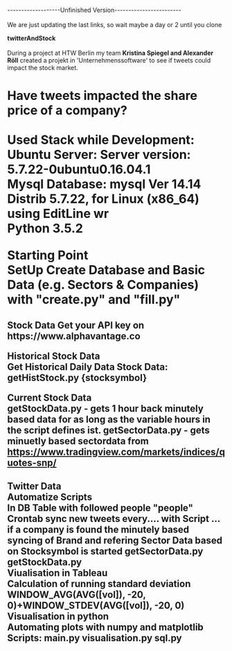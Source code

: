 -------------------Unfinished Version------------------------
<br>
<br>
We are just updating the last links, so wait maybe a day or 2 until you clone<br>

<b>twitterAndStock</b><br>
<br>
During a project at HTW Berlin my team <b>Kristina Spiegel and Alexander Röll</b> created a projekt in 'Unternehmenssoftware' to see if tweets could impact the stock market. <br>

<h1> Have tweets impacted the share price of a company?
<br>
<br>
<b>Used Stack while Development</b>: <br>
Ubuntu Server: Server version: 5.7.22-0ubuntu0.16.04.1 <br>
Mysql Database: mysql  Ver 14.14 Distrib 5.7.22, for Linux (x86_64) using  EditLine wr<br>
Python 3.5.2<br>

<b>Starting Point</b> <br>
SetUp Create Database and Basic Data (e.g. Sectors & Companies) with "create.py" and "fill.py"
<br>
<h2> Stock Data
Get your API key on https://www.alphavantage.co<br>

<b>Historical Stock Data</b> <br>
Get Historical Daily Data Stock Data: getHistStock.py {stocksymbol}

**Current Stock Data** <br>
getStockData.py - gets 1 hour back minutely based data for as long as the variable hours in the script defines ist.
getSectorData.py - gets minuetly based sectordata from https://www.tradingview.com/markets/indices/quotes-snp/

<H2> Twitter Data
<br>
<b>Automatize Scripts </b> <br>
In DB Table with followed people "people"
Crontab sync new tweets every.... with Script ...
if a company is found the minutely based syncing of Brand and refering Sector Data based on Stocksymbol is started getSectorData.py getStockData.py
<br>
<b>Viualisation in Tableau</b><br>
Calculation of  running standard deviation 
<t>WINDOW_AVG(AVG([vol]), -20, 0)+WINDOW_STDEV(AVG([vol]), -20, 0)
<br>
<b>Visualisation in python</b><br>
Automating plots with numpy and matplotlib 
Scripts:
main.py
visualisation.py
sql.py
